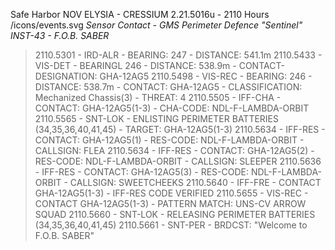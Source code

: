 Safe Harbor
NOV ELYSIA - CRESSIUM
2.21.5016u - 2110 Hours
/icons/events.svg
*Sensor Contact - GMS Perimeter Defence "Sentinel" INST-43 - F.O.B. SABER*

> 2110.5301 - IRD-ALR - BEARING: 247 - DISTANCE: 541.1m
> 2110.5433 - VIS-DET - BEARINGL 246 - DISTANCE: 538.9m - CONTACT-DESIGNATION: GHA-12AG5
> 2110.5498 - VIS-REC - BEARING: 246 - DISTANCE: 538.7m - CONTACT: GHA-12AG5 - CLASSIFICATION: Mechanized Chassis(3) - THREAT: 4
> 2110.5505 - IFF-CHA - CONTACT: GHA-12AG5(1-3) - CHA-CODE: NDL-F-LAMBDA-ORBIT
> 2110.5565 - SNT-LOK - ENLISTING PERIMETER BATTERIES (34,35,36,40,41,45) - TARGET: GHA-12AG5(1-3)
> 2110.5634 - IFF-RES - CONTACT: GHA-12AG5(1) - RES-CODE: NDL-F-LAMBDA-ORBIT - CALLSIGN: FLEA
> 2110.5634 - IFF-RES - CONTACT: GHA-12AG5(2) - RES-CODE: NDL-F-LAMBDA-ORBIT - CALLSIGN: SLEEPER
> 2110.5636 - IFF-RES - CONTACT: GHA-12AG5(3) - RES-CODE: NDL-F-LAMBDA-ORBIT - CALLSIGN: SWEETCHEEKS
> 2110.5640 - IFF-FRE - CONTACT GHA-12AG5(1-3) - IFF-RES CODE VERIFIED
> 2110.5655 - VIS-REC - CONTACT GHA-12AG5(1-3) - PATTERN MATCH: UNS-CV ARROW SQUAD
> 2110.5660 - SNT-LOK - RELEASING PERIMETER BATTERIES (34,35,36,40,41,45) 
> 2110.5661 - SNT-PER - BRDCST: "Welcome to F.O.B. SABER"
